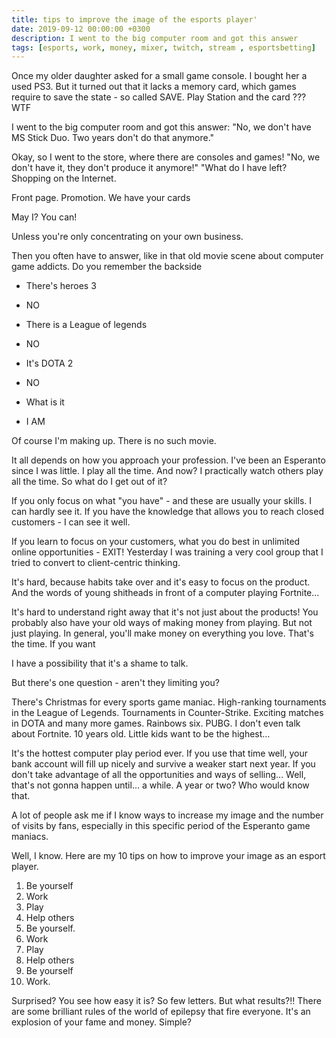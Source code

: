 ```yaml
---
title: tips to improve the image of the esports player'
date: 2019-09-12 00:00:00 +0300
description: I went to the big computer room and got this answer
tags: [esports, work, money, mixer, twitch, stream , esportsbetting]
---
```



Once my older daughter asked for a small game console. I bought her a used PS3. But it turned out that it lacks a memory card, which games require to save the state - so called SAVE. Play Station and the card ??? WTF

I went to the big computer room and got this answer:
"No, we don't have MS Stick Duo. Two years don't do that anymore."

Okay, so I went to the store, where there are consoles and games!
"No, we don't have it, they don't produce it anymore!" "What do I have left? Shopping on the Internet.

Front page. Promotion. We have your cards 

May I? You can!

Unless you're only concentrating on your own business.

Then you often have to answer, like in that old movie scene about computer game addicts.
Do you remember the backside

- There's heroes 3

- NO

- There is a League of legends

- NO

- It's DOTA 2

- NO

- What is it

- I AM


Of course I'm making up. There is no such movie. 

It all depends on how you approach your profession. I've been an Esperanto since I was little.
I play all the time. And now? I practically watch others play all the time. So what do I get out of it?

If you only focus on what "you have" - and these are usually your skills. I can hardly see it.
If you have the knowledge that allows you to reach closed customers - I can see it well.

If you learn to focus on your customers, what you do best in unlimited online opportunities - EXIT!
Yesterday I was training a very cool group that I tried to convert to client-centric thinking.

It's hard, because habits take over and it's easy to focus on the product. And the words of young shitheads in front of a computer playing Fortnite...

It's hard to understand right away that it's not just about the products!
You probably also have your old ways of making money from playing. But not just playing.
In general, you'll make money on everything you love. That's the time. If you want

I have a possibility that it's a shame to talk.

But there's one question - aren't they limiting you?

There's Christmas for every sports game maniac. High-ranking tournaments in the League of Legends. Tournaments in Counter-Strike. Exciting matches in DOTA and many more games.
Rainbows six. PUBG. I don't even talk about Fortnite. 10 years old. Little kids want to be the highest...

It's the hottest computer play period ever. If you use that time well, your bank account will fill up nicely and survive a weaker start next year. If you don't take advantage of all the opportunities and ways of selling... Well, that's not gonna happen until... a while. A year or two? Who would know that.

A lot of people ask me if I know ways to increase my image and the number of visits by fans, especially in this specific period of the Esperanto game maniacs.

Well, I know. Here are my 10 tips on how to improve your image as an esport player.
1. Be yourself
2. Work
3. Play
4. Help others
5. Be yourself.
6. Work
7. Play
8. Help others
9. Be yourself
10. Work.

Surprised? You see how easy it is? So few letters. But what results?!!
There are some brilliant rules of the world of epilepsy that fire everyone. It's an explosion of your fame and money.
Simple?
